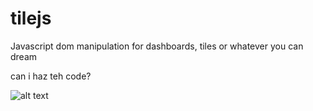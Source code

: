tilejs
======

Javascript dom manipulation for dashboards, tiles or whatever you can dream

can i haz teh code?

![alt text](http://cdn.cutestpaw.com/wp-content/uploads/2012/08/l-I-CAN-HAZ-SUM-TREATS%281%29.png "can i haz teh code?")